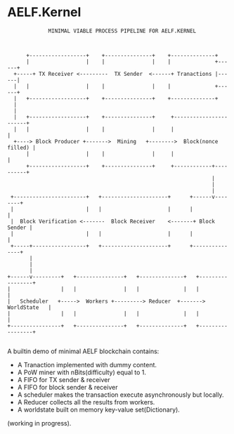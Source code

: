 # AELF.Kernel

```
             MINIMAL VIABLE PROCESS PIPELINE FOR AELF.KERNEL



      +------------------+    +---------------+    +--------------+
      |                  |    |               |    |              +------+
  +-----+ TX Receiver <---------  TX Sender  <------+ Tranactions |------|
  |   |                  |    |               |    |              +------+
  |   +------------------+    +---------------+    +--------------+
  |
  |
  |   +------------------+    +---------------+     +-----------------------+
  |   |                  |    |               |     |                       |
  +----> Block Producer +------->  Mining   +-------->  Block(nonce filled) |
      |                  |    |               |     |                       |
      +------------------+    +---------------+     +------------+----------+
                                                                 |
                                                                 |
                                                                 |
 +-----------------------+   +---------------------+      +------v--------+
 |                       |   |                     |      |               |
 |  Block Verification <-------  Block Receiver    <-------+ Block Sender |
 |                       |   |                     |      |               |
 +-----+-----------------+   +---------------------+      +---------------+
       |
       |
       |
+------v---------+   +---------------+   +--------------+   +-----------------+
|                |   |               |   |              |   |                 |
|   Scheduler   +----->  Workers +---------> Reducer  +------->  WorldState   |
|                |   |               |   |              |   |                 |
+----------------+   +---------------+   +--------------+   +-----------------+


```

A builtin demo of minimal AELF blockchain contains:

* A Tranaction implemented with dummy content.
* A PoW miner with nBits(difficulty) equal to 1.
* A FIFO for TX sender & receiver
* A FIFO for block sender & receiver
* A scheduler makes the transaction execute asynchronously but locally.
* A Reducer collects all the results from workers.
* A worldstate built on memory key-value set(Dictionary).

(working in progress).
